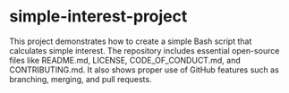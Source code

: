 # simple-interest-project
This project demonstrates how to create a simple Bash script that calculates simple interest. The repository includes essential open-source files like README.md, LICENSE, CODE_OF_CONDUCT.md, and CONTRIBUTING.md. It also shows proper use of GitHub features such as branching, merging, and pull requests.
